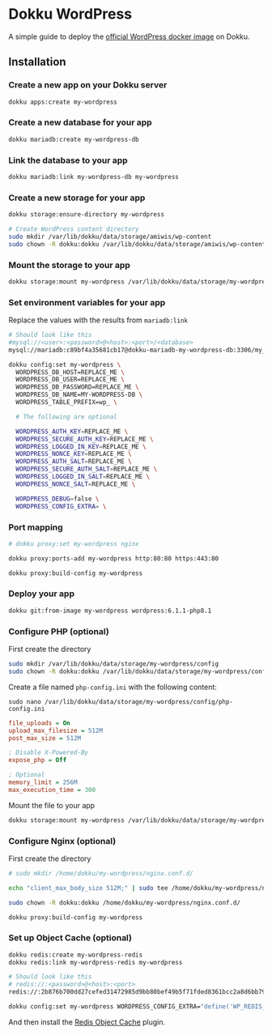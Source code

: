 # Dokku WordPress

A simple guide to deploy the [official WordPress docker image](https://hub.docker.com/_/wordpress) on Dokku.

## Installation

### Create a new app on your Dokku server

```bash
dokku apps:create my-wordpress
```

### Create a new database for your app

```bash
dokku mariadb:create my-wordpress-db
```

### Link the database to your app

```bash
dokku mariadb:link my-wordpress-db my-wordpress
```

### Create a new storage for your app

```bash
dokku storage:ensure-directory my-wordpress

# Create WordPress content directory
sudo mkdir /var/lib/dokku/data/storage/amiwis/wp-content
sudo chown -R dokku:dokku /var/lib/dokku/data/storage/amiwis/wp-content
```

### Mount the storage to your app

```bash
dokku storage:mount my-wordpress /var/lib/dokku/data/storage/my-wordpress/wp-content:/var/www/html/wp-content
```

### Set environment variables for your app

Replace the values with the results from `mariadb:link`

```bash
# Should look like this
#mysql://<user>:<password>@<host>:<port>/<database>
mysql://mariadb:c89bf4a35681cb17@dokku-mariadb-my-wordpress-db:3306/my_wordpress_db
```

```bash
dokku config:set my-wordpress \
  WORDPRESS_DB_HOST=REPLACE_ME \
  WORDPRESS_DB_USER=REPLACE_ME \
  WORDPRESS_DB_PASSWORD=REPLACE_ME \
  WORDPRESS_DB_NAME=MY-WORDPRESS-DB \
  WORDPRESS_TABLE_PREFIX=wp_ \

  # The following are optional

  WORDPRESS_AUTH_KEY=REPLACE_ME \
  WORDPRESS_SECURE_AUTH_KEY=REPLACE_ME \
  WORDPRESS_LOGGED_IN_KEY=REPLACE_ME \
  WORDPRESS_NONCE_KEY=REPLACE_ME \
  WORDPRESS_AUTH_SALT=REPLACE_ME \
  WORDPRESS_SECURE_AUTH_SALT=REPLACE_ME \
  WORDPRESS_LOGGED_IN_SALT=REPLACE_ME \
  WORDPRESS_NONCE_SALT=REPLACE_ME \

  WORDPRESS_DEBUG=false \
  WORDPRESS_CONFIG_EXTRA= \
```

### Port mapping

```bash
# dokku proxy:set my-wordpress nginx

dokku proxy:ports-add my-wordpress http:80:80 https:443:80

dokku proxy:build-config my-wordpress
```

### Deploy your app

```bash
dokku git:from-image my-wordpress wordpress:6.1.1-php8.1
```

### Configure PHP (optional)

First create the directory

```bash
sudo mkdir /var/lib/dokku/data/storage/my-wordpress/config
sudo chown -R dokku:dokku /var/lib/dokku/data/storage/my-wordpress/config
```

Create a file named `php-config.ini` with the following content:

`sudo nano /var/lib/dokku/data/storage/my-wordpress/config/php-config.ini`

```ini
file_uploads = On
upload_max_filesize = 512M
post_max_size = 512M

; Disable X-Powered-By
expose_php = Off

; Optional
memory_limit = 256M
max_execution_time = 300
```

Mount the file to your app

```bash
dokku storage:mount my-wordpress /var/lib/dokku/data/storage/my-wordpress/config/php-config.ini:/usr/local/etc/php/conf.d/99-php-config.ini
```

### Configure Nginx (optional)

First create the directory

```bash
# sudo mkdir /home/dokku/my-wordpress/nginx.conf.d/

echo "client_max_body_size 512M;" | sudo tee /home/dokku/my-wordpress/nginx.conf.d/99-nginx.conf

sudo chown -R dokku:dokku /home/dokku/my-wordpress/nginx.conf.d/

dokku proxy:build-config my-wordpress
```

### Set up Object Cache (optional)

```bash
dokku redis:create my-wordpress-redis
dokku redis:link my-wordpress-redis my-wordpress

# Should look like this
# redis://:<password>@<host>:<port>
redis://:2b876b700dd27cefed31472985d9bb80bef49b5f71fded8361bcc2a8d6bb7990@dokku-redis-my-wordpress-redis:6379
```

```bash
dokku config:set my-wordpress WORDPRESS_CONFIG_EXTRA="define('WP_REDIS_HOST', 'REPLACE_ME'); define( 'WP_REDIS_PASSWORD', 'REPLACE_ME' );"
```

And then install the [Redis Object Cache](https://wordpress.org/plugins/redis-cache/) plugin.
